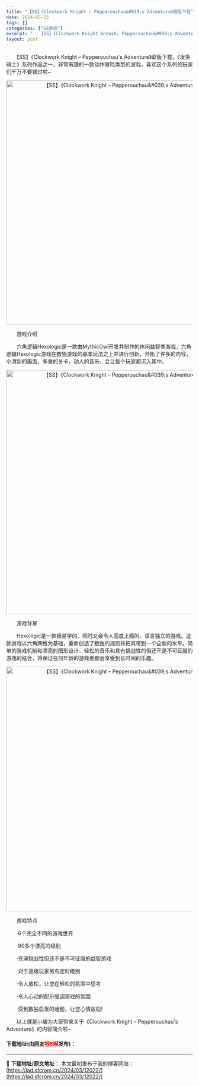 ```yaml
---
title: "【SS】《Clockwork Knight – Pepperouchau&#039;s Adventure》欧版下载"
date: 2024-03-23
tags: []
categories: ["SS游戏"]
excerpt: "　　【SS】《Clockwork Knight &ndash; Pepperouchau&#039;s Adventure》欧版下载，《发条骑士》系列作品之一，非常有趣的一款动作冒险类型的游戏。喜欢这个系列的玩家们千万不要错过啦~ 　　游戏介绍 　　六角逻辑Hexologic是一款由MythicOwl&hellip;"
layout: post
---
```


 <p>　　【SS】《Clockwork Knight &ndash; Pepperouchau&#39;s Adventure》欧版下载，《发条骑士》系列作品之一，非常有趣的一款动作冒险类型的游戏。喜欢这个系列的玩家们千万不要错过啦~</p> <p align="center"><img align="" border="0" src="https://lad.sfcrom.cn/wp-content/uploads/2024/03/20240323_65fefbc1aacaf.png" width="658" alt="【SS】《Clockwork Knight – Pepperouchau&amp;#039;s Adventure》欧版下载" /></p> <p>　　游戏介绍</p> <p>　　六角逻辑Hexologic是一款由MythicOwl开发并制作的休闲益智类游戏，六角逻辑Hexologic游戏在数独游戏的基本玩法之上并进行创新，开拓了许多的内容，小清新的画面，多重的关卡，动人的音乐，会让每个玩家都沉入其中。</p> <p align="center"><img align="" border="0" src="https://lad.sfcrom.cn/wp-content/uploads/2024/03/20240323_65fefbc26c60d.png" width="657" alt="【SS】《Clockwork Knight – Pepperouchau&amp;#039;s Adventure》欧版下载" /></p> <p>　　游戏背景</p> <p>　　Hexologic是一款极易学的、同时又会令人高度上瘾的、语言独立的游戏。这款游戏以六角网格为基础，重新创造了数独的规则并把其带到一个全新的水平。简单的游戏机制和漂亮的图形设计、轻松的音乐和具有挑战性的但还不是不可征服的游戏的结合，将保证任何年龄的游戏者都会享受到长时间的乐趣。</p> <p align="center"><img align="" border="0" src="https://lad.sfcrom.cn/wp-content/uploads/2024/03/20240323_65fefbc324b35.png" width="659" alt="【SS】《Clockwork Knight – Pepperouchau&amp;#039;s Adventure》欧版下载" /></p> <p>　　游戏特点</p> <p>　　&middot;6个完全不同的游戏世界</p> <p>　　&middot;90多个漂亮的级别</p> <p>　　&middot;充满挑战性但还不是不可征服的益智游戏</p> <p>　　&middot;对于高级玩家另有定时级别</p> <p>　　&middot;令人放松，让您在轻松的氛围中思考</p> <p>　　&middot;令人心动的配乐强调游戏的氛围</p> <p>　　&middot;受到数独启发的谜题，让您心情放松!</p> <p>　　以上就是小编为大家带来关于《Clockwork Knight &ndash; Pepperouchau&#39;s Adventure》的内容简介啦~</p> <p><h4>下载地址(由网友<font color="red">哦8啊</font>发布)：</h4></p> 

---
📖 **下载地址/原文地址：** 本文最初发布于我的博客网站：[https://lad.sfcrom.cn/2024/03/12022/](https://lad.sfcrom.cn/2024/03/12022/)
